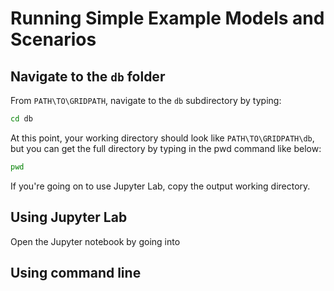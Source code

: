 # Running Simple Example Models and Scenarios

## Navigate to the `db` folder

From `PATH\TO\GRIDPATH`, navigate to the `db` subdirectory by typing:

```bash
cd db
```

At this point, your working directory should look like `PATH\TO\GRIDPATH\db`, but you can get the full directory by typing in the pwd command like below:
```bash
pwd
```

If you're going on to use Jupyter Lab, copy the output working directory.


## Using Jupyter Lab

Open the Jupyter notebook by going into 


## Using command line